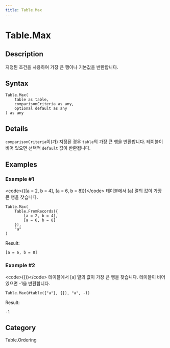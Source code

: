 ```yaml
---
title: Table.Max
---
```


# Table.Max


## Description

지정된 조건을 사용하여 가장 큰 행이나 기본값을 반환합니다.


## Syntax

```powerquery
Table.Max(
    table as table,
    comparisonCriteria as any,
    optional default as any
) as any
```


## Details

<code>comparisonCriteria</code>이(가) 지정된 경우 <code>table</code>의 가장 큰 행을 반환합니다. 테이블이 비어 있으면 선택적 <code>default</code> 값이 반환됩니다. 


## Examples

### Example #1 
&lt;code&gt;(\{[a = 2, b = 4], [a = 6, b = 8]})&lt;/code&gt; 테이블에서 [a] 열의 값이 가장 큰 행을 찾습니다.
```powerquery
Table.Max(
    Table.FromRecords({
        [a = 2, b = 4],
        [a = 6, b = 8]
    }),
    "a"
)
```

Result: 
```powerquery
[a = 6, b = 8]
```


### Example #2 
&lt;code&gt;(\{})&lt;/code&gt; 테이블에서 [a] 열의 값이 가장 큰 행을 찾습니다. 테이블이 비어 있으면 -1을 반환합니다.
```powerquery
Table.Max(#table({"a"}, {}), "a", -1)
```

Result: 
```powerquery
-1
```




## Category
Table.Ordering
